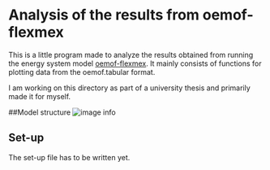 
# Analysis of the results from oemof-flexmex


This is a little program made to analyze the results obtained from running the energy
system model [oemof-flexmex](https://github.com/modex-flexmex/oemof-flexmex). 
It mainly consists of functions for plotting data from the oemof.tabular format.

I am working on this directory as part of a university thesis and primarily made it for
myself. 


##Model structure
![image info](../diagram_scenario_2_2.svg)

## Set-up
The set-up file has to be written yet.